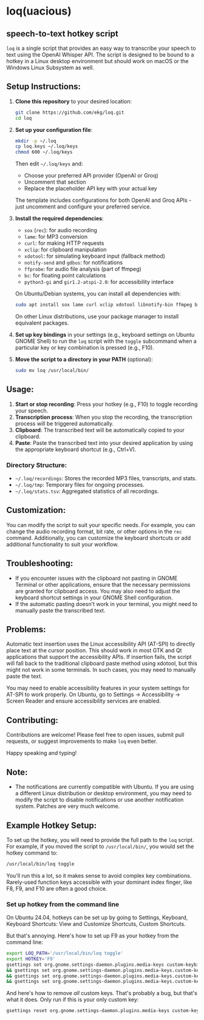 # loq(uacious)

## speech-to-text hotkey script

`loq` is a single script that provides an easy way to transcribe your speech to text using the OpenAI Whisper API. The script is designed to be bound to a hotkey in a Linux desktop environment but should work on macOS or the Windows Linux Subsystem as well.

## Setup Instructions:

1. **Clone this repository** to your desired location:
    ```bash
    git clone https://github.com/ekg/loq.git
    cd loq
    ```

2. **Set up your configuration file**:
    ```bash
    mkdir -p ~/.loq
    cp loq.keys ~/.loq/keys
    chmod 600 ~/.loq/keys
    ```
    Then edit `~/.loq/keys` and:
    - Choose your preferred API provider (OpenAI or Groq)
    - Uncomment that section
    - Replace the placeholder API key with your actual key
    
    The template includes configurations for both OpenAI and Groq APIs - just uncomment and configure your preferred service.

3. **Install the required dependencies**:
    - `sox` (`rec`): for audio recording
    - `lame`: for MP3 conversion
    - `curl`: for making HTTP requests
    - `xclip`: for clipboard manipulation
    - `xdotool`: for simulating keyboard input (fallback method)
    - `notify-send` and `gdbus`: for notifications
    - `ffprobe`: for audio file analysis (part of ffmpeg)
    - `bc`: for floating point calculations
    - `python3-gi` and `gir1.2-atspi-2.0`: for accessibility interface

    On Ubuntu/Debian systems, you can install all dependencies with:
    ```bash
    sudo apt install sox lame curl xclip xdotool libnotify-bin ffmpeg bc python3-gi gir1.2-atspi-2.0
    ```

    On other Linux distributions, use your package manager to install equivalent packages.

4. **Set up key bindings** in your settings (e.g., keyboard settings on Ubuntu GNOME Shell) to run the `loq` script with the `toggle` subcommand when a particular key or key combination is pressed (e.g., F10).

5. **Move the script to a directory in your PATH** (optional):
    ```bash
    sudo mv loq /usr/local/bin/
    ```

## Usage:

1. **Start or stop recording**: Press your hotkey (e.g., F10) to toggle recording your speech.
2. **Transcription process**: When you stop the recording, the transcription process will be triggered automatically.
3. **Clipboard**: The transcribed text will be automatically copied to your clipboard.
4. **Paste**: Paste the transcribed text into your desired application by using the appropriate keyboard shortcut (e.g., Ctrl+V).

### Directory Structure:
- `~/.loq/recordings`: Stores the recorded MP3 files, transcripts, and stats.
- `~/.loq/tmp`: Temporary files for ongoing processes.
- `~/.loq/stats.tsv`: Aggregated statistics of all recordings.

## Customization:

You can modify the script to suit your specific needs. For example, you can change the audio recording format, bit rate, or other options in the `rec` command. Additionally, you can customize the keyboard shortcuts or add additional functionality to suit your workflow.

## Troubleshooting:

- If you encounter issues with the clipboard not pasting in GNOME Terminal or other applications, ensure that the necessary permissions are granted for clipboard access. You may also need to adjust the keyboard shortcut settings in your GNOME Shell configuration.
- If the automatic pasting doesn't work in your terminal, you might need to manually paste the transcribed text.

## Problems:

Automatic text insertion uses the Linux accessibility API (AT-SPI) to directly place text at the cursor position. This should work in most GTK and Qt applications that support the accessibility APIs. If insertion fails, the script will fall back to the traditional clipboard paste method using xdotool, but this might not work in some terminals. In such cases, you may need to manually paste the text.

You may need to enable accessibility features in your system settings for AT-SPI to work properly. On Ubuntu, go to Settings → Accessibility → Screen Reader and ensure accessibility services are enabled.

## Contributing:

Contributions are welcome! Please feel free to open issues, submit pull requests, or suggest improvements to make `loq` even better.

Happy speaking and typing!

## Note:

- The notifications are currently compatible with Ubuntu. If you are using a different Linux distribution or desktop environment, you may need to modify the script to disable notifications or use another notification system. Patches are very much welcome.

## Example Hotkey Setup:

To set up the hotkey, you will need to provide the full path to the `loq` script. For example, if you moved the script to `/usr/local/bin/`, you would set the hotkey command to:

```bash
/usr/local/bin/loq toggle
```

You'll run this a lot, so it makes sense to avoid complex key combinations. Rarely-used function keys accessible with your dominant index finger, like F8, F9, and F10 are often a good choice.

### Set up hotkey from the command line

On Ubuntu 24.04, hotkeys can be set up by going to Settings, Keyboard, Keyboard Shortcuts: View and Customize Shortcuts, Custom Shortcuts.

But that's annoying. Here's how to set up F9 as your hotkey from the command line:

```bash
export LOQ_PATH='/usr/local/bin/loq toggle'
export HOTKEY='F9'
gsettings set org.gnome.settings-daemon.plugins.media-keys custom-keybindings "['/org/gnome/settings-daemon/plugins/media-keys/custom-keybindings/loq_toggle/']" \
&& gsettings set org.gnome.settings-daemon.plugins.media-keys.custom-keybinding:/org/gnome/settings-daemon/plugins/media-keys/custom-keybindings/loq_toggle/ name 'loq_toggle' \
&& gsettings set org.gnome.settings-daemon.plugins.media-keys.custom-keybinding:/org/gnome/settings-daemon/plugins/media-keys/custom-keybindings/loq_toggle/ command "$LOQ_PATH" \
&& gsettings set org.gnome.settings-daemon.plugins.media-keys.custom-keybinding:/org/gnome/settings-daemon/plugins/media-keys/custom-keybindings/loq_toggle/ binding "$HOTKEY"
```

And here's how to remove _all_ custom keys. That's probably a bug, but that's what it does. Only run if this is your only custom key:

```bash
gsettings reset org.gnome.settings-daemon.plugins.media-keys custom-keybindings && gsettings reset-recursively org.gnome.settings-daemon.plugins.media-keys.custom-keybinding:/org/gnome/settings-daemon/plugins/media-keys/custom-keybindings/loq_toggle/
```

